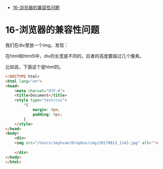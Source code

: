 - [16-浏览器的兼容性问题](#16-浏览器的兼容性问题)

# 16-浏览器的兼容性问题

我们在div里放一个img，发现：

在html和html5中，div的长宽是不同的，后者的高度要超过几个像素。

比如说，下面这个是html的。

```html
<!DOCTYPE html>
<html lang="en">
<head>
	<meta charset="UTF-8">
	<title>Document</title>
	<style type="text/css">
		*{
			margin: 0px;
			padding: 0px;
		}
	</style>	
</head>
<body>
	<div>
	<img src="/Users/smyhvae/Dropbox/img/20170813_1143.jpg" alt="">
		
	</div>	
</body>
</html>

```